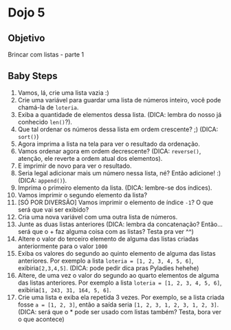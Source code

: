 # Dojo 5

## Objetivo
Brincar com listas - parte 1


## Baby Steps
1. Vamos, lá, crie uma lista vazia :)
2. Crie uma variável para guardar uma lista de números inteiro, você pode chamá-la de ```loteria```.
3. Exiba a quantidade de elementos dessa lista. (DICA: lembra do nosso já conhecido ```len()```?).
4. Que tal ordenar os números dessa lista em ordem crescente? ;) (DICA: ```sort()```)
5. Agora imprima a lista na tela para ver o resultado da ordenação. 
6. Vamos ordenar agora em ordem decrescente? (DICA: ```reverse()```, atenção, ele reverte a ordem atual dos elementos).
7. E imprimir de novo para ver o resultado.
8. Seria legal adicionar mais um número nessa lista, né? Então adicione! :) (DICA: ```append()```).
9. Imprima o primeiro elemento da lista. (DICA: lembre-se dos índices).
10. Vamos imprimir o segundo elemento da lista?
11. [SÓ POR DIVERSÃO] Vamos imprimir o elemento de índice ```-1```? O que será que vai ser exibido? 
12. Cria uma nova variável com uma outra lista de números.
13. Junte as duas listas anteriores (DICA: lembra da concatenação? Então... será que o + faz alguma coisa com as listas? Testa pra ver ^^) 
14. Altere o valor do terceiro elemento de alguma das listas criadas anteriormente para o valor ```1000```
15. Exiba os valores do segundo ao quinto elemento de alguma das listas anteriores. Por exemplo a lista ```loteria = [1, 2, 3, 4, 5, 6]```, exibiria```[2,3,4,5]```. (DICA: pode pedir dica pras Pyladies hehehe)
16. Altere, de uma vez o valor do segundo ao quarto elementos de alguma das listas anteriores. Por exemplo a lista ```loteria = [1, 2, 3, 4, 5, 6]```, exibiria```[1, 243, 31, 164, 5, 6]```.
17. Crie uma lista e exiba ela repetida 3 vezes. Por exemplo, se a lista criada fosse  ```a = [1, 2, 3]```, então a saída seria ```[1, 2, 3, 1, 2, 3, 1, 2, 3]```. (DICA: será que o * pode ser usado com listas também? Testa, bora ver o que acontece)

